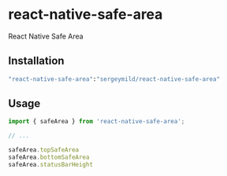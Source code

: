 # react-native-safe-area

React Native Safe Area

## Installation

```sh
"react-native-safe-area":"sergeymild/react-native-safe-area"
```

## Usage

```js
import { safeArea } from 'react-native-safe-area';

// ...

safeArea.topSafeArea
safeArea.bottomSafeArea
safeArea.statusBarHeight
```

